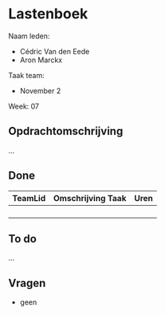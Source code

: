 # Lastenboek

Naam leden: 
- Cédric Van den Eede
- Aron Marckx

Taak team:
- November 2

Week: 07

## Opdrachtomschrijving
...

## Done
| TeamLid        | Omschrijving Taak | Uren           |
| -------------- | -------------- | -------------- |
|                |                |                |
|                |                |                |
|                |                |                |
|                |                |                |

## To do
...

## Vragen
- geen
